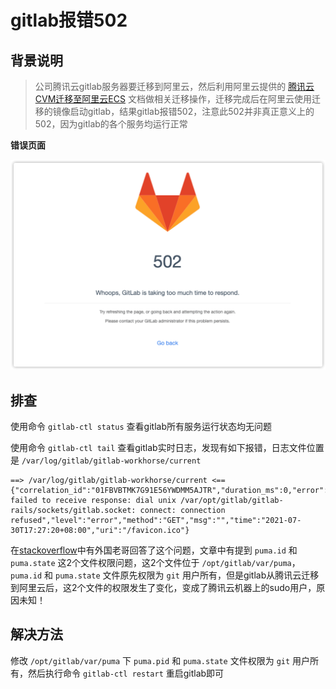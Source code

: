 # gitlab报错502

## 背景说明

> 公司腾讯云gitlab服务器要迁移到阿里云，然后利用阿里云提供的 [腾讯云CVM迁移至阿里云ECS](https://help.aliyun.com/document_detail/171194.html#section-tkm-ns6-1t0) 文档做相关迁移操作，迁移完成后在阿里云使用迁移的镜像启动gitlab，结果gitlab报错502，注意此502并非真正意义上的502，因为gitlab的各个服务均运行正常

**错误页面**

![iShot2021-07-30_17.37.45](https://github.com/pptfz/picgo-images/blob/master/img/iShot2021-07-30_17.37.45.png)





## 排查

使用命令 `gitlab-ctl status` 查看gitlab所有服务运行状态均无问题

使用命令 `gitlab-ctl tail` 查看gitlab实时日志，发现有如下报错，日志文件位置是 `/var/log/gitlab/gitlab-workhorse/current` 

```shell
==> /var/log/gitlab/gitlab-workhorse/current <==
{"correlation_id":"01FBVBTMK7G91E56YWDMM5AJTR","duration_ms":0,"error":"badgateway: failed to receive response: dial unix /var/opt/gitlab/gitlab-rails/sockets/gitlab.socket: connect: connection refused","level":"error","method":"GET","msg":"","time":"2021-07-30T17:27:20+08:00","uri":"/favicon.ico"}
```

在[stackoverflow](https://stackoverflow.com/questions/64589918/gitlab-socket-connect-connection-refused)中有外国老哥回答了这个问题，文章中有提到 `puma.id` 和 `puma.state` 这2个文件权限问题，这2个文件位于 `/opt/gitlab/var/puma`， `puma.id` 和 `puma.state` 文件原先权限为 `git` 用户所有，但是gitlab从腾讯云迁移到阿里云后，这2个文件的权限发生了变化，变成了腾讯云机器上的sudo用户，原因未知！



## 解决方法

修改 `/opt/gitlab/var/puma` 下 `puma.pid` 和 `puma.state` 文件权限为 `git` 用户所有，然后执行命令 `gitlab-ctl restart` 重启gitlab即可

